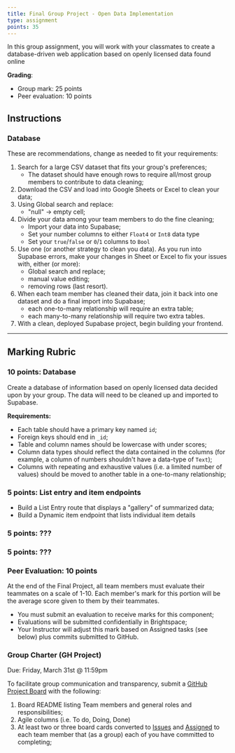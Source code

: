 ```yaml
---
title: Final Group Project - Open Data Implementation
type: assignment
points: 35
---
```


In this group assignment, you will work with your classmates to create a database-driven web application based on openly licensed data found online

**Grading**:
- Group mark: 25 points
- Peer evaluation: 10 points

## Instructions
### Database
These are recommendations, change as needed to fit your requirements:
1. Search for a large CSV dataset that fits your group's preferences;
    - The dataset should have enough rows to require all/most group members to contribute to data cleaning;
2. Download the CSV and load into Google Sheets or Excel to clean your data;
3. Using Global search and replace:
    - "null" &rarr; empty cell;
4. Divide your data among your team members to do the fine cleaning;
    - Import your data into Supabase;
    - Set your number columns to either `Float4` or `Int8` data type
    - Set your `true`/`false` or `0`/`1` columns to `Bool`
5. Use one (or another strategy to clean you data). As you run into Supabase errors, make your changes in Sheet or Excel to fix your issues with, either (or more):
    - Global search and replace;
    - manual value editing;
    - removing rows (last resort).
6. When each team member has cleaned their data, join it back into one dataset and do a final import into Supabase;
    - each one-to-many relationship will require an extra table;
    - each many-to-many relationship will require two extra tables.
7. With a clean, deployed Supabase project, begin building your frontend. 

---

## Marking Rubric
### 10 points: Database
Create a database of information based on openly licensed data decided upon by your group. The data will need to be cleaned up and imported to Supabase.

**Requirements:**
- Each table should have a primary key named `id`;
- Foreign keys should end in `_id`;
- Table and column names should be lowercase with under scores;
- Column data types should reflect the data contained in the columns (for example, a column of numbers shouldn't have a data-type of `Text`);
- Columns with repeating and exhaustive values (i.e. a limited number of values) should be moved to another table in a one-to-many relationship;

### 5 points: List entry and item endpoints
- Build a List Entry route that displays a "gallery" of summarized data;
- Build a Dynamic item endpoint that lists individual item details

### 5 points: ???

### 5 points: ???

### Peer Evaluation: 10 points
At the end of the Final Project, all team members must evaluate their teammates on a scale of 1-10. Each member's mark for this portion will be the average score given to them by their teammates.
- You must submit an evaluation to receive marks for this component;
- Evaluations will be submitted confidentially in Brightspace;
- Your Instructor will adjust this mark based on Assigned tasks (see below) plus commits submitted to GitHub.

### Group Charter (GH Project)
Due: Friday, March 31st @ 11:59pm

To facilitate group communication and transparency, submit a [GitHub Project Board](https://github.com/features/issues) with the following:
1. Board README listing Team members and general roles and responsibilities;
2. Agile columns (i.e. To do, Doing, Done)
3. At least two or three board cards converted to [Issues](https://docs.github.com/en/issues/tracking-your-work-with-issues/about-issues) and [Assigned](https://docs.github.com/en/issues/tracking-your-work-with-issues/assigning-issues-and-pull-requests-to-other-github-users) to each team member that (as a group) each of you have committed to completing;